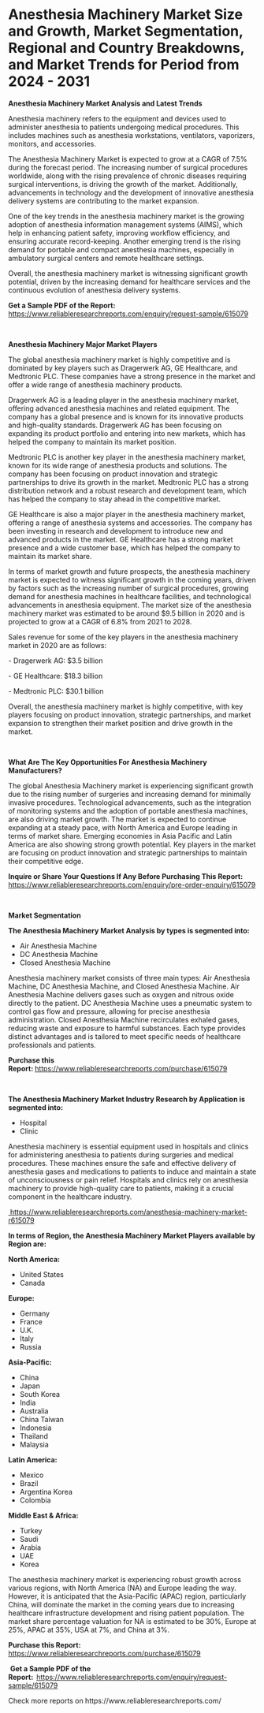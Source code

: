 <p><h1>Anesthesia Machinery Market Size and Growth, Market Segmentation, Regional and Country Breakdowns, and Market Trends for Period from 2024 -  2031</h1></p><p><strong>Anesthesia Machinery Market Analysis and Latest Trends</strong></p>
<p><p>Anesthesia machinery refers to the equipment and devices used to administer anesthesia to patients undergoing medical procedures. This includes machines such as anesthesia workstations, ventilators, vaporizers, monitors, and accessories.</p><p>The Anesthesia Machinery Market is expected to grow at a CAGR of 7.5% during the forecast period. The increasing number of surgical procedures worldwide, along with the rising prevalence of chronic diseases requiring surgical interventions, is driving the growth of the market. Additionally, advancements in technology and the development of innovative anesthesia delivery systems are contributing to the market expansion.</p><p>One of the key trends in the anesthesia machinery market is the growing adoption of anesthesia information management systems (AIMS), which help in enhancing patient safety, improving workflow efficiency, and ensuring accurate record-keeping. Another emerging trend is the rising demand for portable and compact anesthesia machines, especially in ambulatory surgical centers and remote healthcare settings.</p><p>Overall, the anesthesia machinery market is witnessing significant growth potential, driven by the increasing demand for healthcare services and the continuous evolution of anesthesia delivery systems.</p></p>
<p><strong>Get a Sample PDF of the Report:&nbsp;</strong> <a href="https://www.reliableresearchreports.com/enquiry/request-sample/615079">https://www.reliableresearchreports.com/enquiry/request-sample/615079</a></p>
<p>&nbsp;</p>
<p><strong>Anesthesia Machinery Major Market Players</strong></p>
<p><p>The global anesthesia machinery market is highly competitive and is dominated by key players such as Dragerwerk AG, GE Healthcare, and Medtronic PLC. These companies have a strong presence in the market and offer a wide range of anesthesia machinery products.</p><p>Dragerwerk AG is a leading player in the anesthesia machinery market, offering advanced anesthesia machines and related equipment. The company has a global presence and is known for its innovative products and high-quality standards. Dragerwerk AG has been focusing on expanding its product portfolio and entering into new markets, which has helped the company to maintain its market position.</p><p>Medtronic PLC is another key player in the anesthesia machinery market, known for its wide range of anesthesia products and solutions. The company has been focusing on product innovation and strategic partnerships to drive its growth in the market. Medtronic PLC has a strong distribution network and a robust research and development team, which has helped the company to stay ahead in the competitive market.</p><p>GE Healthcare is also a major player in the anesthesia machinery market, offering a range of anesthesia systems and accessories. The company has been investing in research and development to introduce new and advanced products in the market. GE Healthcare has a strong market presence and a wide customer base, which has helped the company to maintain its market share.</p><p>In terms of market growth and future prospects, the anesthesia machinery market is expected to witness significant growth in the coming years, driven by factors such as the increasing number of surgical procedures, growing demand for anesthesia machines in healthcare facilities, and technological advancements in anesthesia equipment. The market size of the anesthesia machinery market was estimated to be around $9.5 billion in 2020 and is projected to grow at a CAGR of 6.8% from 2021 to 2028.</p><p>Sales revenue for some of the key players in the anesthesia machinery market in 2020 are as follows:</p><p>- Dragerwerk AG: $3.5 billion</p><p>- GE Healthcare: $18.3 billion</p><p>- Medtronic PLC: $30.1 billion</p><p>Overall, the anesthesia machinery market is highly competitive, with key players focusing on product innovation, strategic partnerships, and market expansion to strengthen their market position and drive growth in the market.</p></p>
<p>&nbsp;</p>
<p><strong>What Are The Key Opportunities For Anesthesia Machinery Manufacturers?</strong></p>
<p><p>The global Anesthesia Machinery market is experiencing significant growth due to the rising number of surgeries and increasing demand for minimally invasive procedures. Technological advancements, such as the integration of monitoring systems and the adoption of portable anesthesia machines, are also driving market growth. The market is expected to continue expanding at a steady pace, with North America and Europe leading in terms of market share. Emerging economies in Asia Pacific and Latin America are also showing strong growth potential. Key players in the market are focusing on product innovation and strategic partnerships to maintain their competitive edge.</p></p>
<p><strong>Inquire or Share Your Questions If Any Before Purchasing This Report:</strong> <a href="https://www.reliableresearchreports.com/enquiry/pre-order-enquiry/615079">https://www.reliableresearchreports.com/enquiry/pre-order-enquiry/615079</a></p>
<p>&nbsp;</p>
<p><strong>Market Segmentation</strong></p>
<p><strong>The Anesthesia Machinery Market Analysis by types is segmented into:</strong></p>
<p><ul><li>Air Anesthesia Machine</li><li>DC Anesthesia Machine</li><li>Closed Anesthesia Machine</li></ul></p>
<p><p>Anesthesia machinery market consists of three main types: Air Anesthesia Machine, DC Anesthesia Machine, and Closed Anesthesia Machine. Air Anesthesia Machine delivers gases such as oxygen and nitrous oxide directly to the patient. DC Anesthesia Machine uses a pneumatic system to control gas flow and pressure, allowing for precise anesthesia administration. Closed Anesthesia Machine recirculates exhaled gases, reducing waste and exposure to harmful substances. Each type provides distinct advantages and is tailored to meet specific needs of healthcare professionals and patients.</p></p>
<p><strong>Purchase this Report:&nbsp;</strong><a href="https://www.reliableresearchreports.com/purchase/615079">https://www.reliableresearchreports.com/purchase/615079</a></p>
<p>&nbsp;</p>
<p><strong>The Anesthesia Machinery Market Industry Research by Application is segmented into:</strong></p>
<p><ul><li>Hospital</li><li>Clinic</li></ul></p>
<p><p>Anesthesia machinery is essential equipment used in hospitals and clinics for administering anesthesia to patients during surgeries and medical procedures. These machines ensure the safe and effective delivery of anesthesia gases and medications to patients to induce and maintain a state of unconsciousness or pain relief. Hospitals and clinics rely on anesthesia machinery to provide high-quality care to patients, making it a crucial component in the healthcare industry.</p></p>
<p><a href="https://www.reliableresearchreports.com/anesthesia-machinery-market-r615079">&nbsp;https://www.reliableresearchreports.com/anesthesia-machinery-market-r615079</a></p>
<p><strong>In terms of Region, the Anesthesia Machinery Market Players available by Region are:</strong></p>
<p>
    <p> <strong> North America: </strong>
        <ul>
            <li>United States</li>
            <li>Canada</li>
        </ul>
        </p> 
    <p> <strong> Europe: </strong>
        <ul>
            <li>Germany</li>
            <li>France</li>
            <li>U.K.</li>
            <li>Italy</li>
            <li>Russia</li>
        </ul>
        </p> 
    <p> <strong> Asia-Pacific: </strong>
        <ul>
            <li>China</li>
            <li>Japan</li>
            <li>South Korea</li>
            <li>India</li>
            <li>Australia</li>
            <li>China Taiwan</li>
            <li>Indonesia</li>
            <li>Thailand</li>
            <li>Malaysia</li>
        </ul>
        </p> 
    <p> <strong> Latin America: </strong>
        <ul>
            <li>Mexico</li>
            <li>Brazil</li>
            <li>Argentina Korea</li>
            <li>Colombia</li>
        </ul>
        </p> 
    <p> <strong> Middle East & Africa: </strong>
        <ul>
            <li>Turkey</li>
            <li>Saudi</li>
            <li>Arabia</li>
            <li>UAE</li>
            <li>Korea</li>
        </ul>
    </p>
    </p>
<p><p>The anesthesia machinery market is experiencing robust growth across various regions, with North America (NA) and Europe leading the way. However, it is anticipated that the Asia-Pacific (APAC) region, particularly China, will dominate the market in the coming years due to increasing healthcare infrastructure development and rising patient population. The market share percentage valuation for NA is estimated to be 30%, Europe at 25%, APAC at 35%, USA at 7%, and China at 3%.</p></p>
<p><strong>Purchase this Report: </strong><a href="https://www.reliableresearchreports.com/purchase/615079">https://www.reliableresearchreports.com/purchase/615079</a></p>
<p>&nbsp;<strong>Get a Sample PDF of the Report:&nbsp;&nbsp;</strong><a href="https://www.reliableresearchreports.com/enquiry/request-sample/615079">https://www.reliableresearchreports.com/enquiry/request-sample/615079</a></p>
<p><strong></strong></p>
<p>Check more reports on https://www.reliableresearchreports.com/</p>